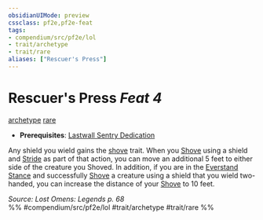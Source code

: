 ```yaml
---
obsidianUIMode: preview
cssclass: pf2e,pf2e-feat
tags:
- compendium/src/pf2e/lol
- trait/archetype
- trait/rare
aliases: ["Rescuer's Press"]
---
```

# Rescuer's Press  *Feat 4*  
[archetype](/rules/traits/archetype.md)  [rare](/rules/traits/rare.md)  

- **Prerequisites**: [Lastwall Sentry Dedication](/compendium/feats/lastwall-sentry-dedication-lowg.md)

Any shield you wield gains the [shove](/rules/traits/shove.md) trait. When you [Shove](/rules/actions/shove.md) using a shield and [Stride](/rules/actions/stride.md) as part of that action, you can move an additional 5 feet to either side of the creature you Shoved. In addition, if you are in the [Everstand Stance](/compendium/feats/everstand-stance-locg.md) and successfully [Shove](/rules/actions/shove.md) a creature using a shield that you wield two-handed, you can increase the distance of your [Shove](/rules/actions/shove.md) to 10 feet.

*Source: Lost Omens: Legends p. 68*  
%% #compendium/src/pf2e/lol #trait/archetype #trait/rare %%